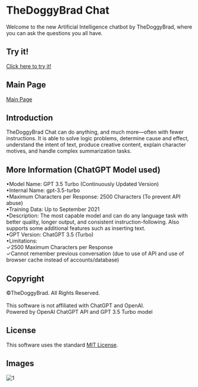 # TheDoggyBrad Chat
Welcome to the new Artificial Intelligence chatbot by TheDoggyBrad, where you can ask the questions you all have.

## Try it!
[Click here to try it!](https://thedoggybrad.github.io/chat/chatsystem)

## Main Page
[Main Page](https://thedoggybrad.github.io/chat)

## Introduction
TheDoggyBrad Chat can do anything, and much more—often with fewer instructions. It is able to solve logic problems, determine cause and effect, understand the intent of text, produce creative content, explain character motives, and handle complex summarization tasks.

## More Information (ChatGPT Model used)
•Model Name: GPT 3.5 Turbo (Continuously Updated Version)
<br>
•Internal Name: gpt-3.5-turbo
<br>
•Maximum Characters per Response: 2500 Characters (To prevent API abuse)
<br>
•Training Data: Up to September 2021
<br>
•Description: The most capable model and can do any language task with better quality, longer output, and consistent instruction-following. Also supports some additional features such as inserting text.
<br>
•GPT Version: ChatGPT 3.5 (Turbo)
<br>
•Limitations: <br>
✓2500 Maximum Characters per Response<br>
✓Cannot remember previous conversation (due to use of API and use of browser cache instead of accounts/database)

## Copyright
©TheDoggyBrad. All Rights Reserved.
<br><br>
This software is not affiliated with ChatGPT and OpenAI.<br>
Powered by OpenAI ChatGPT API and GPT 3.5 Turbo model

## License 
This software uses the standard [MIT License](https://github.com/thedoggybrad/chat/blob/main/LICENSE).

## Images
![1](https://thedoggybrad.github.io/chat/1.jpg)
